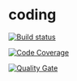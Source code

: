 # coding

[![Build status](https://travis-ci.com/api-testing-01/coding.svg?branch=develop)](https://travis-ci.com/api-testing-01/coding) 

[![Code Coverage](https://img.shields.io/codecov/c/github/api-testing-01/coding/develop.svg)](https://codecov.io/github/api-testing-01/coding?branch=develop)

[![Quality Gate](https://sonarcloud.io/api/project_badges/measure?project=api-testing-01_coding&metric=alert_status)](https://sonarcloud.io/dashboard/index/api-testing-01_coding)
